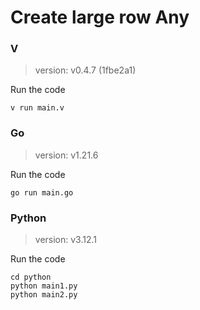 # Create large row Any

### V

> version: v0.4.7 (1fbe2a1)

Run the code

```
v run main.v
```

### Go

> version: v1.21.6

Run the code

```
go run main.go
```

### Python

> version: v3.12.1

Run the code

```
cd python
python main1.py
python main2.py
```
